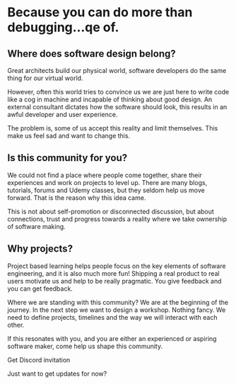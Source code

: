 # Because you can do more than debugging…qe of.

## Where does software design belong?

Great architects build our physical world, software developers do the same thing for our virtual world.

However, often this world tries to convince us we are just here to write code like a cog in machine and incapable of
thinking about good design. An external consultant dictates how the software should look, this results in an awful
developer and user experience.

The problem is, some of us accept this reality and limit themselves. This make us feel sad and want to change this.

## Is this community for you?

We could not find a place where people come together, share their experiences and work on projects to level up. There
are many blogs, tutorials, forums and Udemy classes, but they seldom help us move forward. That is the reason why this
idea came.

This is not about self-promotion or disconnected discussion, but about connections, trust and progress towards a reality
where we take ownership of software making.

## Why projects?

Project based learning helps people focus on the key elements of software engineering, and it is also much more fun!
Shipping a real product to real users motivate us and help to be really pragmatic. You give feedback and you can get
feedback.

Where we are standing with this community? We are at the beginning of the journey. In the next step we want to design a
workshop. Nothing fancy. We need to define projects, timelines and the way we will interact with each other.

If this resonates with you, and you are either an experienced or aspiring software maker, come help us shape this
community.

Get Discord invitation

Just want to get updates for now? 

